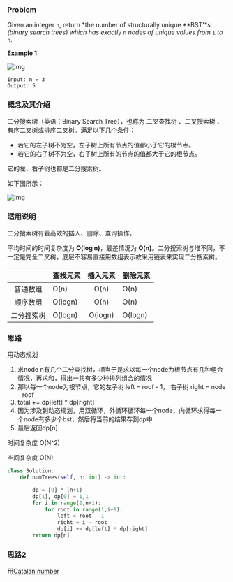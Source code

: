 ### Problem

Given an integer `n`, return *the number of structurally unique **BST'**s (binary search trees) which has exactly* `n` *nodes of unique values from* `1` *to* `n`.

 

**Example 1:**

![img](https://assets.leetcode.com/uploads/2021/01/18/uniquebstn3.jpg)

```
Input: n = 3
Output: 5
```



### 概念及其介绍

二分搜索树（英语：Binary Search Tree），也称为 二叉查找树 、二叉搜索树 、有序二叉树或排序二叉树。满足以下几个条件：

- 若它的左子树不为空，左子树上所有节点的值都小于它的根节点。
- 若它的右子树不为空，右子树上所有的节点的值都大于它的根节点。

它的左、右子树也都是二分搜索树。

如下图所示：

![img](https://www.runoob.com/wp-content/uploads/2020/09/PbZvFQEItGIFirEP.png)

### 适用说明

二分搜索树有着高效的插入、删除、查询操作。

平均时间的时间复杂度为 **O(log n)**，最差情况为 **O(n)**。二分搜索树与堆不同，不一定是完全二叉树，底层不容易直接用数组表示故采用链表来实现二分搜索树。

|            | 查找元素 | 插入元素 | 删除元素 |
| :--------: | :------- | :------: | :------- |
|  普通数组  | O(n)     |   O(n)   | O(n)     |
|  顺序数组  | O(logn)  |   O(n)   | O(n)     |
| 二分搜索树 | O(logn)  | O(logn)  | O(logn)  |

### 思路

用动态规划

1. 求node n有几个二分查找树，相当于是求以每一个node为根节点有几种组合情况，再求和，得出一共有多少种排列组合的情况
2. 那以每一个node为根节点，它的左子树 left = roof - 1， 右子树 right = node - roof
3. total += dp[left] * dp[right] 
4. 因为涉及到动态规划，用双循环，外循环循环每一个node，内循环求得每一个node有多少个bst，然后将当前的结果存到dp中
5. 最后返回dp[n]

时间复杂度 O(N^2)

空间复杂度 O(N)



```python
class Solution:
    def numTrees(self, n: int) -> int:

        dp = [0] * (n+1)
        dp[1], dp[0] = 1,1
        for i in range(2,n+1):
            for root in range(1,i+1):
                left = root - 1
                right = i - root
                dp[i] += dp[left] * dp[right]  
        return dp[n]
```



### 思路2 

 用[Catalan number](https://en.wikipedia.org/wiki/Catalan_number)